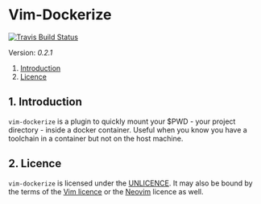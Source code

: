 Vim-Dockerize
=============

[![Travis Build Status](https://travis-ci.org/FalacerSelene/vim-dockerize.svg?branch=master)](https://travis-ci.org/FalacerSelene/vim-dockerize)

Version: *0.2.1*

1. [Introduction](#introduction)
2. [Licence](#licence)

1\. Introduction
----------------
<a name="introduction"></a>

`vim-dockerize` is a plugin to quickly mount your $PWD - your project
directory - inside a docker container. Useful when you know you have
a toolchain in a container but not on the host machine.

2\. Licence
-----------
<a name="licence"></a>

`vim-dockerize` is licensed under the [UNLICENCE][unlicence]. It may also be
bound by the terms of the [Vim licence][vim-lic] or the [Neovim][neovim]
licence as well.

<!-- Links -->

[vim]: http://www.vim.org/
[neovim]: http://neovim.io/
[vim-lic]: http://vimdoc.sourceforge.net/htmldoc/uganda.html#license
[unlicence]: http://unlicense.org/

<!--
vim:tw=78:expandtab:
-->
